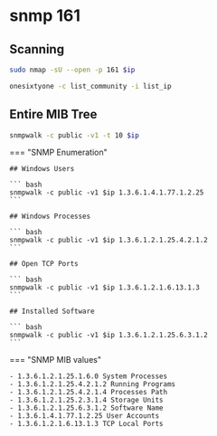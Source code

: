 # snmp 161

## Scanning

``` bash
sudo nmap -sU --open -p 161 $ip
```

``` bash
onesixtyone -c list_community -i list_ip
```

## Entire MIB Tree

``` bash
snmpwalk -c public -v1 -t 10 $ip
```

=== "SNMP Enumeration"

	## Windows Users

	``` bash
	snmpwalk -c public -v1 $ip 1.3.6.1.4.1.77.1.2.25
	```

	## Windows Processes

	``` bash
	snmpwalk -c public -v1 $ip 1.3.6.1.2.1.25.4.2.1.2
	```

	## Open TCP Ports

	``` bash
	snmpwalk -c public -v1 $ip 1.3.6.1.2.1.6.13.1.3
	```

	## Installed Software

	``` bash
	snmpwalk -c public -v1 $ip 1.3.6.1.2.1.25.6.3.1.2
	```

=== "SNMP MIB values"

	- 1.3.6.1.2.1.25.1.6.0 System Processes
	- 1.3.6.1.2.1.25.4.2.1.2 Running Programs
	- 1.3.6.1.2.1.25.4.2.1.4 Processes Path
	- 1.3.6.1.2.1.25.2.3.1.4 Storage Units
	- 1.3.6.1.2.1.25.6.3.1.2 Software Name
	- 1.3.6.1.4.1.77.1.2.25 User Accounts
	- 1.3.6.1.2.1.6.13.1.3 TCP Local Ports